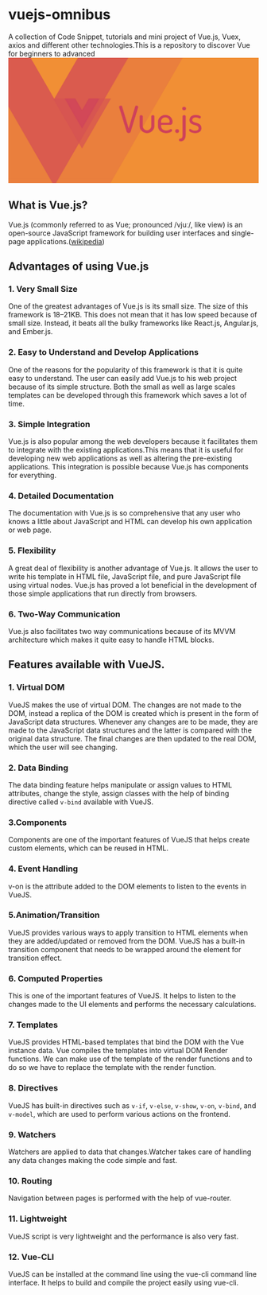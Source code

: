 # vuejs-omnibus
A collection of Code Snippet, tutorials and mini project of Vue.js, Vuex, axios and different other technologies.This is a repository to discover Vue for beginners to advanced
![Vue Js](images/vue-guide.png)
## What is Vue.js?
Vue.js (commonly referred to as Vue; pronounced /vjuː/, like view) is an open-source JavaScript framework for building user interfaces and single-page applications.([wikipedia](https://en.wikipedia.org/wiki/Vue.js))

## Advantages of using Vue.js
### 1. Very Small Size
One of the greatest advantages of Vue.js is its small size. The size of this framework is 18–21KB. This does not mean that it has low speed because of small size. Instead, it beats all the bulky frameworks like React.js, Angular.js, and Ember.js.

### 2. Easy to Understand and Develop Applications
One of the reasons for the popularity of this framework is that it is quite easy to understand. The user can easily add Vue.js to his web project because of its simple structure. Both the small as well as large scales templates can be developed through this framework which saves a lot of time.

### 3. Simple Integration
Vue.js is also popular among the web developers because it facilitates them to integrate with the existing applications.This means that it is useful for developing new web applications as well as altering the pre-existing applications. This integration is possible because Vue.js has components for everything.

### 4. Detailed Documentation
The documentation with Vue.js is so comprehensive that any user who knows a little about JavaScript and HTML can develop his own application or web page.

### 5. Flexibility
A great deal of flexibility is another advantage of Vue.js. It allows the user to write his template in HTML file, JavaScript file, and pure JavaScript file using virtual nodes. Vue.js has proved a lot beneficial in the development of those simple applications that run directly from browsers.

### 6. Two-Way Communication
Vue.js also facilitates two way communications because of its MVVM architecture which makes it quite easy to handle HTML blocks. 

## Features available with VueJS.
### 1. Virtual DOM
VueJS makes the use of virtual DOM. The changes are not made to the DOM, instead a replica of the DOM is created which is present in the form of JavaScript data structures. Whenever any changes are to be made, they are made to the JavaScript data structures and the latter is compared with the original data structure. The final changes are then updated to the real DOM, which the user will see changing.

### 2. Data Binding
The data binding feature helps manipulate or assign values to HTML attributes, change the style, assign classes with the help of binding directive called `v-bind` available with VueJS.

### 3.Components
Components are one of the important features of VueJS that helps create custom elements, which can be reused in HTML.

### 4. Event Handling
v-on is the attribute added to the DOM elements to listen to the events in VueJS.

### 5.Animation/Transition
VueJS provides various ways to apply transition to HTML elements when they are added/updated or removed from the DOM. VueJS has a built-in transition component that needs to be wrapped around the element for transition effect. 

### 6. Computed Properties
This is one of the important features of VueJS. It helps to listen to the changes made to the UI elements and performs the necessary calculations.

### 7. Templates
VueJS provides HTML-based templates that bind the DOM with the Vue instance data. Vue compiles the templates into virtual DOM Render functions. We can make use of the template of the render functions and to do so we have to replace the template with the render function.

### 8. Directives
VueJS has built-in directives such as `v-if`, `v-else`, `v-show`, `v-on`, `v-bind`, and `v-model`, which are used to perform various actions on the frontend.

### 9. Watchers
Watchers are applied to data that changes.Watcher takes care of handling any data changes making the code simple and fast.

### 10. Routing
Navigation between pages is performed with the help of vue-router.

### 11. Lightweight
VueJS script is very lightweight and the performance is also very fast.

### 12. Vue-CLI
VueJS can be installed at the command line using the vue-cli command line interface. It helps to build and compile the project easily using vue-cli.
